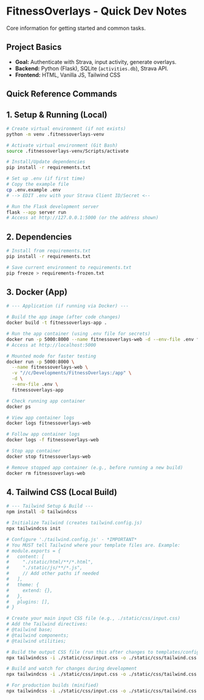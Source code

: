 # FitnessOverlays - Quick Dev Notes

Core information for getting started and common tasks.

## Project Basics

- **Goal:** Authenticate with Strava, input activity, generate overlays.
- **Backend:** Python (Flask), SQLite (`activities.db`), Strava API.
- **Frontend:** HTML, Vanilla JS, Tailwind CSS

## Quick Reference Commands

## 1. Setup & Running (Local)

```bash
# Create virtual environment (if not exists)
python -m venv .fitnessoverlays-venv

# Activate virtual environment (Git Bash)
source .fitnessoverlays-venv/Scripts/activate

# Install/Update dependencies
pip install -r requirements.txt

# Set up .env (if first time)
# Copy the example file
cp .env.example .env
# --> EDIT .env with your Strava Client ID/Secret <--

# Run the Flask development server
flask --app server run
# Access at http://127.0.0.1:5000 (or the address shown)
```

## 2. Dependencies

```bash
# Install from requirements.txt
pip install -r requirements.txt

# Save current environment to requirements.txt
pip freeze > requirements-frozen.txt
```

## 3. Docker (App)

```bash
# --- Application (if running via Docker) ---

# Build the app image (after code changes)
docker build -t fitnessoverlays-app .

# Run the app container (using .env file for secrets)
docker run -p 5000:8000 --name fitnessoverlays-web -d --env-file .env fitnessoverlays-app
# Access at http://localhost:5000

# Mounted mode for faster testing
docker run -p 5000:8000 \
  --name fitnessoverlays-web \
  -v "//c/Developments/FitnessOverlays:/app" \
  -d \
  --env-file .env \
  fitnessoverlays-app

# Check running app container
docker ps

# View app container logs
docker logs fitnessoverlays-web

# Follow app container logs
docker logs -f fitnessoverlays-web

# Stop app container
docker stop fitnessoverlays-web

# Remove stopped app container (e.g., before running a new build)
docker rm fitnessoverlays-web
```

## 4. Tailwind CSS (Local Build)

```bash
# --- Tailwind Setup & Build ---
npm install -D tailwindcss

# Initialize Tailwind (creates tailwind.config.js)
npx tailwindcss init

# Configure './tailwind.config.js' - *IMPORTANT*
# You MUST tell Tailwind where your template files are. Example:
# module.exports = {
#   content: [
#     "./static/html/**/*.html",
#     "./static/js/**/*.js",
#     // Add other paths if needed
#   ],
#   theme: {
#     extend: {},
#   },
#   plugins: [],
# }

# Create your main input CSS file (e.g., ./static/css/input.css)
# Add the Tailwind directives:
# @tailwind base;
# @tailwind components;
# @tailwind utilities;

# Build the output CSS file (run this after changes to templates/config)
npx tailwindcss -i ./static/css/input.css -o ./static/css/tailwind.css

# Build and watch for changes during development
npx tailwindcss -i ./static/css/input.css -o ./static/css/tailwind.css --watch

# For production builds (minified)
npx tailwindcss -i ./static/css/input.css -o ./static/css/tailwind.css --minify
```
